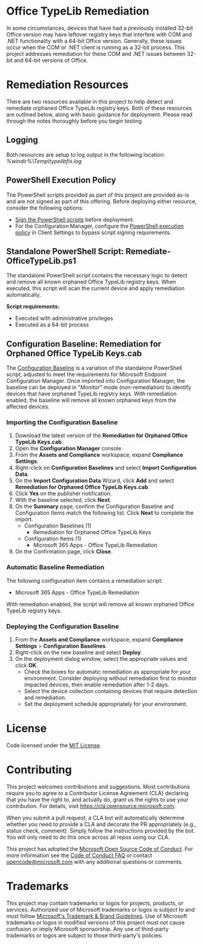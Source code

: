 # Office TypeLib Remediation
In some circumstances, devices that have had a previously installed 32-bit Office version may have leftover registry keys that interfere with COM and .NET functionality with a 64-bit Office version. Generally, these issues occur when the COM or .NET client is running as a 32-bit process. This project addresses remediation for these COM and .NET issues between 32-bit and 64-bit versions of Office.

# Remediation Resources
There are two resources available in this project to help detect and remediate orphaned Office TypeLib registry keys. Both of these resources are outlined below, along with basic guidance for deployment. Please read through the notes thoroughly before you begin testing.

## Logging
Both resources are setup to log output in the following location: _%windir%\Temp\typelibfix.log_

## PowerShell Execution Policy
The PowerShell scripts provided as part of this project are provided as-is and are not signed as part of this offering. Before deploying either resource, consider the following options:

- [Sign the PowerShell scripts](https://docs.microsoft.com/en-us/powershell/module/microsoft.powershell.core/about/about_signing?view=powershell-7.1) before deployment.
- For the Configuration Manager, configure the [PowerShell execution policy](https://docs.microsoft.com/en-us/mem/configmgr/core/clients/deploy/about-client-settings#powershell-execution-policy) in Client Settings to bypass script signing requirements.

## Standalone PowerShell Script: Remediate-OfficeTypeLib.ps1

The standalone PowerShell script contains the necessary logic to detect and remove all known orphaned Office TypeLib registry keys. When executed, this script will scan the current device and apply remediation automatically. 

**Script requirements:**
- Executed with administrative privileges
- Executed as a 64-bit process

## Configuration Baseline: Remediation for Orphaned Office TypeLib Keys.cab

The [Configuration Baseline](https://docs.microsoft.com/en-us/mem/configmgr/compliance/deploy-use/create-configuration-baselines#configuration-baselines) is a variation of the standalone PowerShell script, adjusted to meet the requirements for Microsoft Endpoint Configuration Manager. Once imported into Configuration Manager, the baseline can be deployed in "_Monitor_" mode (non-remediation) to identify devices that have orphaned TypeLib registry keys. With remediation enabled, the baseline will remove all known orphaned keys from the affected devices.

### Importing the Configuration Baseline
1. Download the latest version of the **Remediation for Orphaned Office TypeLib Keys.cab**.
2. Open the **Configuration Manager** console.
3. From the **Assets and Compliance** workspace, expand **Compliance Settings**.
4. Right-click on **Configuration Baselines** and select **Import Configuration Data**.
5. On the **Import Configuration Data** Wizard, click **Add** and select **Remediation for Orphaned Office TypeLib Keys.cab**. 
6. Click **Yes** on the publisher notification.
7. With the baseline selected, click **Next**.
8. On the **Summary** page, confirm the Configuration Baseline and Configuration Items match the following list. Click **Next** to complete the import.
    - Configuration Baselines (1)
      - Remediation for Orphaned Office TypeLib Keys
    - Configuration Items (1)
      - Microsoft 365 Apps - Office TypeLib Remediation
9. On the Confirmation page, click **Close**.

### Automatic Baseline Remediation
The following configuration item contains a remediation script:
  - Microsoft 365 Apps - Office TypeLib Remediation

With remediation enabled, the script will remove all known orphaned Office TypeLib registry keys.

### Deploying the Configuration Baseline
1. From the **Assets and Compliance** workspace, expand **Compliance Settings** > **Configuration Baselines**.
2. Right-click on the new baseline and select **Deploy**.
3. On the deployment dialog window, select the appropriate values and click **OK**. 
    - Check the boxes for automatic remediation as appropriate for your environment. Consider deploying without remediation first to monitor impacted devices, then enable remediation after 1-2 days.
    - Select the device collection containing devices that require detection and remediation.
    - Set the deployment schedule appropriately for your environment.

# License

Code licensed under the [MIT License](https://github.com/OfficeDev/Office-Typelib-Remediation/blob/main/LICENSE).

# Contributing

This project welcomes contributions and suggestions.  Most contributions require you to agree to a
Contributor License Agreement (CLA) declaring that you have the right to, and actually do, grant us
the rights to use your contribution. For details, visit https://cla.opensource.microsoft.com.

When you submit a pull request, a CLA bot will automatically determine whether you need to provide
a CLA and decorate the PR appropriately (e.g., status check, comment). Simply follow the instructions
provided by the bot. You will only need to do this once across all repos using our CLA.

This project has adopted the [Microsoft Open Source Code of Conduct](https://opensource.microsoft.com/codeofconduct/).
For more information see the [Code of Conduct FAQ](https://opensource.microsoft.com/codeofconduct/faq/) or
contact [opencode@microsoft.com](mailto:opencode@microsoft.com) with any additional questions or comments.

# Trademarks

This project may contain trademarks or logos for projects, products, or services. Authorized use of Microsoft 
trademarks or logos is subject to and must follow 
[Microsoft's Trademark & Brand Guidelines](https://www.microsoft.com/en-us/legal/intellectualproperty/trademarks/usage/general).
Use of Microsoft trademarks or logos in modified versions of this project must not cause confusion or imply Microsoft sponsorship.
Any use of third-party trademarks or logos are subject to those third-party's policies.
